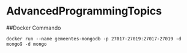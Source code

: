 # AdvancedProgrammingTopics

##Docker Commando 

``` pwsh
docker run --name gemeentes-mongodb -p 27017-27019:27017-27019 -d mongo9 -d mongo
```

